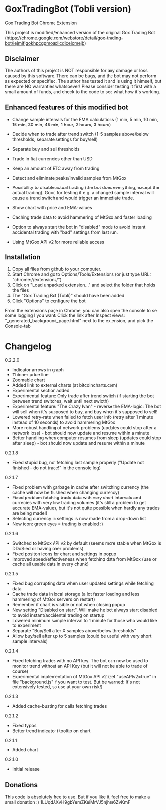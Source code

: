 GoxTradingBot (Tobli version)
=============================

Gox Trading Bot Chrome Extension

This project is modified/enhanced version of the original Gox Trading Bot (https://chrome.google.com/webstore/detail/gox-trading-bot/iejmifigokhpcgpmoacllcdiceicmejb)



Disclaimer
----------
The authors of this project is NOT responsible for any damage or loss caused by this software.
There can be bugs, and the bot may not perform as expected or specified.
The author has tested it and is using it himself, but there are NO warranties whatsoever!
Please consider testing it first with a small amount of funds, and check to the code to see what how it's working.



Enhanced features of this modified bot
--------------------------------------

 * Change sample intervals for the EMA calculations (1 min, 5 min, 10 min, 15 min, 30 min, 45 min, 1 hour, 2 hours, 3 hours)
 
 * Decide when to trade after trend switch (1-5 samples above/below thresholds, separate settings for buy/sell)
 
 * Separate buy and sell thresholds
 
 * Trade in fiat currencies other than USD
 
 * Keep an amount of BTC away from trading
 
 * Detect and eliminate peaks/invalid samples from MtGox

 * Possibility to disable actual trading (the bot does everything, except the actual trading). Good for testing if e.g. a changed sample interval will cause a trend switch and would trigger an immediate trade.
 
 * Show chart with price and EMA-values

 * Caching trade data to avoid hammering of MtGox and faster loading
 
 * Option to always start the bot in "disabled" mode to avoid instant accidental trading with "bad" settings from last run.
 
 * Using MtGox API v2 for more reliable access


	
Installation
------------

1. Copy all files from github to your computer.
2. Start Chrome and go to Options/Tools/Extensions (or just type URL: "chrome://extensions/")
3. Click on "Load unpacked extension..." and select the folder that holds the files 
4. The "Gox Trading Bot (Tobli)" should have been added
5. Click "Options" to configure the bot

From the extensions page in Chrome, you can also open the console to se some logging I you want:
Click the link after Inspect views: "_generated_background_page.html" next to the extension, and pick the Console-tab



Changelog
=========

0.2.2.0
- Indicator arrows in graph
- Thinner price line
- Zoomable chart
- Added link to external charts (at bitcoincharts.com)
- Experimental section added
- Experimental feature: Only trade after trend switch (if starting the bot between trend switches, wait until next swicth)
- Experimental feature: "The Crazy Ivan" - reverse the EMA-logic: The bot will sell when it's supposed to buy, and buy when it's supposed to sell!
- Lowered retry-rate when failed to fetch user info (retry after 1 minute instead of 10 seconds) to avoid hammering MtGox
- More robust handling of network problems (updates could stop after a network loss) - bot should now update and resume within a minute
- Better handling when computer resumes from sleep (updates could stop after sleep) - bot should now update and resume within a minute

0.2.1.8
- Fixed stupid bug, not fetching last sample properly ("Update not finished - do not trade!" in the console log)

0.2.1.7
- Fixed problem with garbage in cache after switching currency (the cache will now be flushed when changing currency)
- Fixed problem fetching trade data with very short intervals and currecies with very low trading volumes (it's still a problem to get accurate EMA-values, but it's not quite possible when hardly any trades are being made!)
- Selecting currency in settings is now made from a drop-down list
- New icon: green eyes = trading is enabled :)

0.2.1.6
- Switched to MtGox API v2 by default (seems more stable when MtGox is DDoS:ed or having oher problems)
- Fixed positon icons for chart and settings in popup
- Improved speed/effectiveness when fetching data from MtGox (use or cache all usable data in every chunk)

0.2.1.5
- Fixed bug corrupting data when user updated settings while fetching data
- Cache trade data in local storage (a lot faster loading and less hammering of MtGox servers on restart)
- Remember if chart is visible or not when closing popup
- New setting "Disabled on start". Will make he bot always start disabled to avoid instant/accidental trading on startup
- Lowered minimum sample interval to 1 minute for those who would like to experiment
- Separate "Buy/Sell after X samples above/below thresholds"
- Allow buy/sell after up to 5 samples (could be useful with very short sample intervals)

0.2.1.4
- Fixed fetching trades with no API key. The bot can now be used to monitor trend without an API Key (but it will not be able to trade of course)
- Experimental implementation of MtGox API v2 (set "useAPIv2=true" in file "background.js" if you want to test. But be warned: It's not extensively tested, so use at your own risk!)

0.2.1.3
- Added cache-busting for calls fetching trades

0.2.1.2
- Fixed typos
- Better trend indicator i tooltip on chart

0.2.1.1
- Added chart

0.2.1.0
- Initial release


Donations
---------
This code is absolutely free to use.
But if you like it, feel free to make a small donation :)
1LUqdAXvH9gbYemZKeiMrVJ5njhm6ZvKmF
